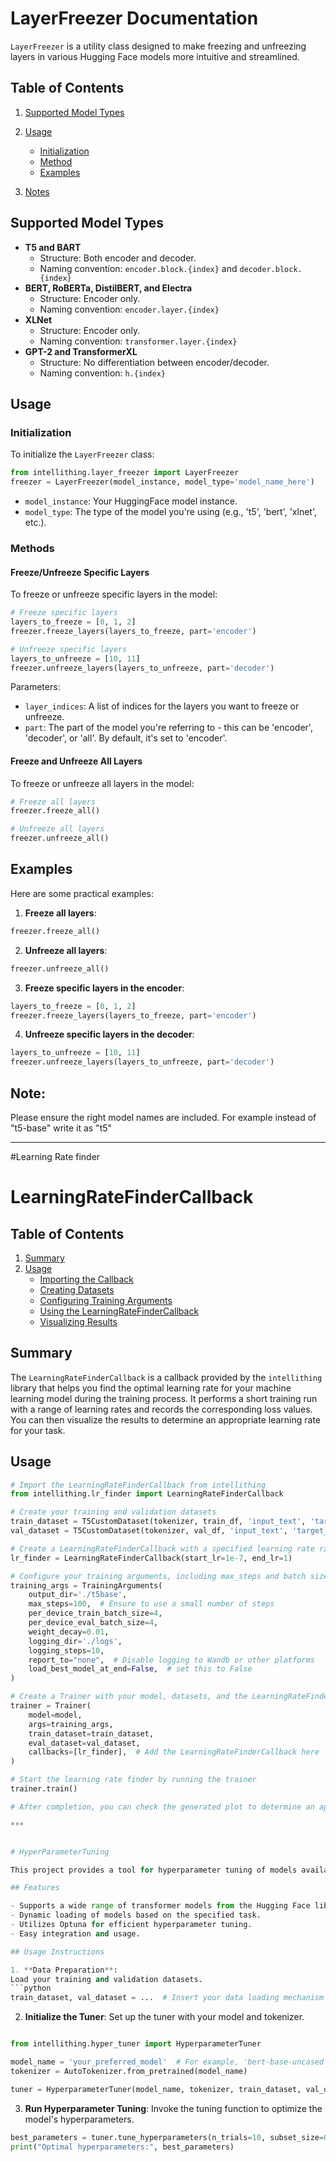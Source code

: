 # LayerFreezer Documentation

`LayerFreezer` is a utility class designed to make freezing and unfreezing layers in various Hugging Face models more intuitive and streamlined.

## Table of Contents
1. [Supported Model Types](#supported-model-types)
2. [Usage](#usage)
   - [Initialization](#initialization)
   - [Method](#Methods)
   - [Examples](#Examples)
   
3. [Notes](#notes)

## Supported Model Types

- **T5 and BART**
  - Structure: Both encoder and decoder.
  - Naming convention: `encoder.block.{index}` and `decoder.block.{index}`
- **BERT, RoBERTa, DistilBERT, and Electra**
  - Structure: Encoder only.
  - Naming convention: `encoder.layer.{index}`
- **XLNet**
  - Structure: Encoder only.
  - Naming convention: `transformer.layer.{index}`
- **GPT-2 and TransformerXL**
  - Structure: No differentiation between encoder/decoder.
  - Naming convention: `h.{index}`



## Usage

### Initialization

To initialize the `LayerFreezer` class:

```python
from intellithing.layer_freezer import LayerFreezer
freezer = LayerFreezer(model_instance, model_type='model_name_here')
```

- `model_instance`: Your HuggingFace model instance.
- `model_type`: The type of the model you're using (e.g., 't5', 'bert', 'xlnet', etc.).

### Methods

#### Freeze/Unfreeze Specific Layers

To freeze or unfreeze specific layers in the model:

```python
# Freeze specific layers
layers_to_freeze = [0, 1, 2]
freezer.freeze_layers(layers_to_freeze, part='encoder')

# Unfreeze specific layers
layers_to_unfreeze = [10, 11]
freezer.unfreeze_layers(layers_to_unfreeze, part='decoder')
```

Parameters:
- `layer_indices`: A list of indices for the layers you want to freeze or unfreeze.
- `part`: The part of the model you're referring to - this can be 'encoder', 'decoder', or 'all'. By default, it's set to 'encoder'.

#### Freeze and Unfreeze All Layers

To freeze or unfreeze all layers in the model:

```python
# Freeze all layers
freezer.freeze_all()

# Unfreeze all layers
freezer.unfreeze_all()
```

## Examples

Here are some practical examples:

1. **Freeze all layers**:
```python
freezer.freeze_all()
```

2. **Unfreeze all layers**:
```python
freezer.unfreeze_all()
```

3. **Freeze specific layers in the encoder**:
```python
layers_to_freeze = [0, 1, 2]
freezer.freeze_layers(layers_to_freeze, part='encoder')
```

4. **Unfreeze specific layers in the decoder**:
```python
layers_to_unfreeze = [10, 11]
freezer.unfreeze_layers(layers_to_unfreeze, part='decoder')
```

## Note:
Please ensure the right model names are included. For example instead of "t5-base" write it as "t5"


-----------------

#Learning Rate finder

# LearningRateFinderCallback

## Table of Contents
1. [Summary](#summary)
2. [Usage](#usage)
    - [Importing the Callback](#importing-the-callback)
    - [Creating Datasets](#creating-datasets)
    - [Configuring Training Arguments](#configuring-training-arguments)
    - [Using the LearningRateFinderCallback](#using-the-learningratefindercallback)
    - [Visualizing Results](#visualizing-results)

## Summary
The `LearningRateFinderCallback` is a callback provided by the `intellithing` library that helps you find the optimal learning rate for your machine learning model during the training process. It performs a short training run with a range of learning rates and records the corresponding loss values. You can then visualize the results to determine an appropriate learning rate for your task.

## Usage

```python
# Import the LearningRateFinderCallback from intellithing
from intellithing.lr_finder import LearningRateFinderCallback

# Create your training and validation datasets
train_dataset = T5CustomDataset(tokenizer, train_df, 'input_text', 'target_text', source_max_len=512, target_max_len=256)
val_dataset = T5CustomDataset(tokenizer, val_df, 'input_text', 'target_text', source_max_len=512, target_max_len=256)

# Create a LearningRateFinderCallback with a specified learning rate range
lr_finder = LearningRateFinderCallback(start_lr=1e-7, end_lr=1)

# Configure your training arguments, including max_steps and batch sizes
training_args = TrainingArguments(
    output_dir='./t5base',
    max_steps=100,  # Ensure to use a small number of steps
    per_device_train_batch_size=4,
    per_device_eval_batch_size=4,
    weight_decay=0.01,
    logging_dir='./logs',
    logging_steps=10,
    report_to="none",  # Disable logging to Wandb or other platforms
    load_best_model_at_end=False,  # set this to False
)

# Create a Trainer with your model, datasets, and the LearningRateFinderCallback
trainer = Trainer(
    model=model,
    args=training_args,
    train_dataset=train_dataset,
    eval_dataset=val_dataset,
    callbacks=[lr_finder],  # Add the LearningRateFinderCallback here
)

# Start the learning rate finder by running the trainer
trainer.train()

# After completion, you can check the generated plot to determine an appropriate learning rate.

***


# HyperParameterTuning

This project provides a tool for hyperparameter tuning of models available in the Hugging Face transformers library. It is designed to dynamically handle various types of transformer models and is particularly useful for tasks such as text classification, text generation, etc.

## Features

- Supports a wide range of transformer models from the Hugging Face library.
- Dynamic loading of models based on the specified task.
- Utilizes Optuna for efficient hyperparameter tuning.
- Easy integration and usage.

## Usage Instructions

1. **Data Preparation**:
Load your training and validation datasets.
```python
train_dataset, val_dataset = ...  # Insert your data loading mechanism here
```

2. **Initialize the Tuner**:
Set up the tuner with your model and tokenizer.
```python

from intellithing.hyper_tuner import HyperparameterTuner  

model_name = 'your_preferred_model'  # For example, 'bert-base-uncased'
tokenizer = AutoTokenizer.from_pretrained(model_name)

tuner = HyperparameterTuner(model_name, tokenizer, train_dataset, val_dataset)
```

3. **Run Hyperparameter Tuning**:
Invoke the tuning function to optimize the model's hyperparameters.
```python
best_parameters = tuner.tune_hyperparameters(n_trials=10, subset_size=0.1)  # Adjust 'n_trials' and data subset as needed
print("Optimal hyperparameters:", best_parameters)
```
